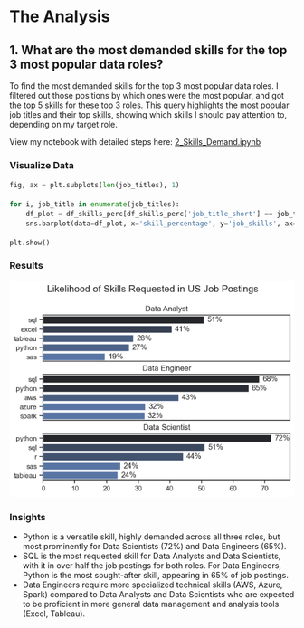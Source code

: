 # The Analysis

## 1. What are the most demanded skills for the top 3 most popular data roles?

To find the most demanded skills for the top 3 most popular data roles. I filtered out those positions by which ones were the most popular, and got the top 5 skills for these top 3 roles. This query highlights the most popular job titles and their top skills, showing which skills I should pay attention to, depending on my target role. 

View my notebook with detailed steps here:
[2_Skills_Demand.ipynb](Project/notebooks/2_Skills_Demand.ipynb)

### Visualize Data

```python
fig, ax = plt.subplots(len(job_titles), 1)

for i, job_title in enumerate(job_titles):
    df_plot = df_skills_perc[df_skills_perc['job_title_short'] == job_title].head(5)
    sns.barplot(data=df_plot, x='skill_percentage', y='job_skills', ax=ax[i], hue='skill_count', palette='dark:b_r')

plt.show()
```

### Results

![Visualization of Top Skills for Data Professionals](Project/images/skill_demand_all_data_roles.png)

### Insights

 - Python is a versatile skill, highly demanded across all three roles, but most prominently for Data Scientists (72%) and Data Engineers (65%).
 - SQL is the most requested skill for Data Analysts and Data Scientists, with it in over half the job postings for both roles. For Data Engineers, Python is the most sought-after skill, appearing in 65% of job postings.
 - Data Engineers require more specialized technical skills (AWS, Azure, Spark) compared to Data Analysts and Data Scientists who are expected to be proficient in more general data management and analysis tools (Excel, Tableau).